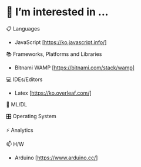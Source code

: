 # 👯 I’m interested in ...

📋 Languages
- JavaScript [https://ko.javascript.info/]



📚 Frameworks, Platforms and Libraries
- Bitnami WAMP [https://bitnami.com/stack/wamp]

💻 IDEs/Editors
- Latex [https://ko.overleaf.com/]



🍗 ML/DL




🎛️ Operating System



⚡ Analytics



📫 H/W
- Arduino  [https://www.arduino.cc/]
